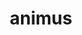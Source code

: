 ---
title: animus
meaning: mind
ch: [sixteen, f3, f, 7r]
pos: noun
stem: anim
genend: ī
abbgender: m.
abbgender2: masc.
gender: masculine
declension: second
derivative: animosity
six: y
---